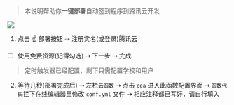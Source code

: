 > 本说明帮助你**一键部署**自动签到程序到腾讯云开发

[![](https://main.qcloudimg.com/raw/67f5a389f1ac6f3b4d04c7256438e44f.svg)](https://console.cloud.tencent.com/tcb/env/index?action=CreateAndDeployCloudBaseProject&appUrl=https%3A%2F%2Fgithub.com%2Fbeetcb%2Fcea&branch=tcb)

1. 点击 ☝ 部署按钮 ⇢ 注册实名(或登录)腾讯云

- [ ] 使用免费资源(记得勾选)
      ⇢ 下一步 ⇢ 完成

> 定时触发器已经配置，剩下只需配置学校和用户

2. 等待几秒(部署完成后) ⇢ 左栏`云函数` ⇢ 点击 `cea` 进入此函数配置界面 ⇢ `函数代码`拦下在线编辑器里修改 `conf.yml` 文件 ⇢ 相应注释都已写好，请自行填入
